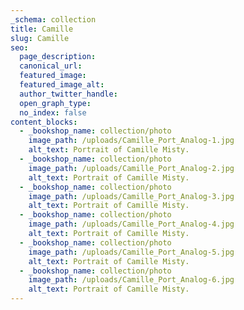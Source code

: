 ```yaml
---
_schema: collection
title: Camille
slug: Camille
seo:
  page_description:
  canonical_url:
  featured_image:
  featured_image_alt:
  author_twitter_handle:
  open_graph_type:
  no_index: false
content_blocks:
  - _bookshop_name: collection/photo
    image_path: /uploads/Camille_Port_Analog-1.jpg
    alt_text: Portrait of Camille Misty.
  - _bookshop_name: collection/photo
    image_path: /uploads/Camille_Port_Analog-2.jpg
    alt_text: Portrait of Camille Misty.
  - _bookshop_name: collection/photo
    image_path: /uploads/Camille_Port_Analog-3.jpg
    alt_text: Portrait of Camille Misty.
  - _bookshop_name: collection/photo
    image_path: /uploads/Camille_Port_Analog-4.jpg
    alt_text: Portrait of Camille Misty.
  - _bookshop_name: collection/photo
    image_path: /uploads/Camille_Port_Analog-5.jpg
    alt_text: Portrait of Camille Misty.
  - _bookshop_name: collection/photo
    image_path: /uploads/Camille_Port_Analog-6.jpg
    alt_text: Portrait of Camille Misty.
---
```

